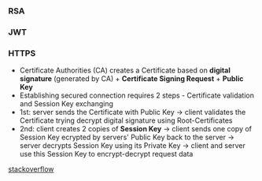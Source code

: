 ### RSA

### JWT

### HTTPS
- Certificate Authorities (CA) creates a Certificate based on **digital signature** (generated by CA) + **Certificate Signing Request** + **Public Key**
- Establishing secured connection requires 2 steps - Certificate validation and Session Key exchanging
- 1st: server sends the Certificate with Public Key -> client validates the Certificate trying decrypt digital signature using Root-Certificates
- 2nd: client creates 2 copies of **Session Key** -> client sends one copy of Session Key ecrypted by servers' Public Key back to the server -> server decrypts Session Key using its Private Key -> client and server use this Session Key to encrypt-decrypt request data

[stackoverflow](https://stackoverflow.com/a/39183636)
